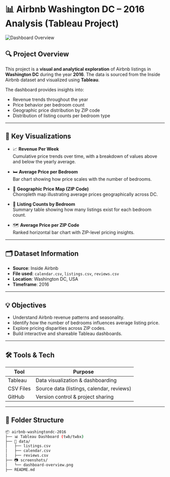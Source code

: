 # 📊 Airbnb Washington DC – 2016 Analysis (Tableau Project)

![Dashboard Overview](TableauAirbnb.png) <!-- Replace with actual path if committing the image -->

## 🔍 Project Overview

This project is a **visual and analytical exploration** of Airbnb listings in **Washington DC** during the year **2016**. The data is sourced from the Inside Airbnb dataset and visualized using **Tableau**.

The dashboard provides insights into:
- Revenue trends throughout the year
- Price behavior per bedroom count
- Geographic price distribution by ZIP code
- Distribution of listing counts per bedroom type

---

## 📌 Key Visualizations

- 📈 **Revenue Per Week**  
  Cumulative price trends over time, with a breakdown of values above and below the yearly average.

- 🛏️ **Average Price per Bedroom**  
  Bar chart showing how price scales with the number of bedrooms.

- 📍 **Geographic Price Map (ZIP Code)**  
  Choropleth map illustrating average prices geographically across DC.

- 🧮 **Listing Counts by Bedroom**  
  Summary table showing how many listings exist for each bedroom count.

- 🗺️ **Average Price per ZIP Code**  
  Ranked horizontal bar chart with ZIP-level pricing insights.

---

## 🗂️ Dataset Information

- **Source**: Inside Airbnb  
- **File used**: `calendar.csv`, `listings.csv`, `reviews.csv`  
- **Location**: Washington DC, USA  
- **Timeframe**: 2016

---

## 💡 Objectives

- Understand Airbnb revenue patterns and seasonality.
- Identify how the number of bedrooms influences average listing price.
- Explore pricing disparities across ZIP codes.
- Build interactive and shareable Tableau dashboards.

---

## 🛠️ Tools & Tech

| Tool      | Purpose                     |
|-----------|-----------------------------|
| Tableau   | Data visualization & dashboarding |
| CSV Files | Source data (listings, calendar, reviews) |
| GitHub    | Version control & project sharing |

---

## 📁 Folder Structure

```bash
📦 airbnb-washingtondc-2016
├── 📊 Tableau Dashboard (twb/twbx)
├── 📁 data/
│   ├── listings.csv
│   ├── calendar.csv
│   ├── reviews.csv
├── 📷 screenshots/
│   └── dashboard-overview.png
├── README.md
